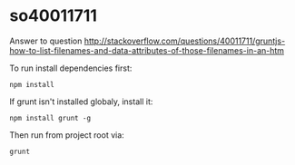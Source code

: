 # so40011711


Answer to question http://stackoverflow.com/questions/40011711/gruntjs-how-to-list-filenames-and-data-attributes-of-those-filenames-in-an-htm


To run install dependencies first:

```npm install```

If grunt isn't installed globaly, install it:

```npm install grunt -g```

Then run from project root via:

    grunt
